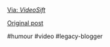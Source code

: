 <!--
date: '2007-05-11'
published: true
slug: 2007-05-matrix-spoof
time_to_read: 5
title: Matrix Spoof
-->

  
[Via: *VideoSift*](http://www.videosift.com)

[Original post](https://ysfk.blogspot.com/2007/05/matrix-spoof.html)

#humour #video #legacy-blogger 
